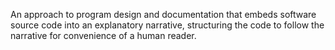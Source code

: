 An approach to program design and documentation that embeds software source code into an explanatory narrative, structuring the code to follow the narrative for convenience of a human reader.

